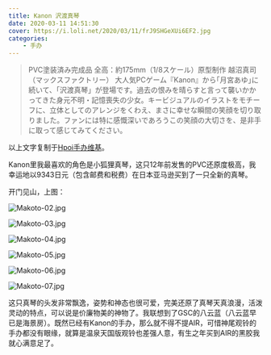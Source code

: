```yaml
---
title: Kanon 沢渡真琴
date: 2020-03-11 14:51:30
cover: https://i.loli.net/2020/03/11/frJ9SHGeXUi6EF2.jpg
categories: 
    - 手办
---
```


> PVC塗装済み完成品
> 全高：約175mm（1/8スケール）原型制作 越沼真司（マックスファクトリー）
> 大人気PCゲーム『Kanon』から｢月宮あゆ｣に続いて、「沢渡真琴」が登場です。過去の恨みを晴らすと言って襲いかかってきた身元不明・記憶喪失の少女。キービジュアルのイラストをモチーフに、立体としてのアレンジをくわえ、まさに幸せな瞬間の笑顔を切り取りました。ファンには特に感慨深いであろうこの笑顔の大切さを、是非手に取って感じてみてください。

以上文字复制于[Hpoi手办维基](https://www.hpoi.net/hobby/2613)。

Kanon里我最喜欢的角色是小狐狸真琴，这只12年前发售的PVC还原度极高，我幸运地以9343日元（包含邮费和税费）在日本亚马逊买到了一只全新的真琴。

<!--more-->

开门见山，上图：

![Makoto-02.jpg](https://i.loli.net/2020/03/11/4ia7QmOheIgNR62.jpg)

![Makoto-03.jpg](https://i.loli.net/2020/03/11/Sf7HbcRCdLePaKI.jpg)

![Makoto-04.jpg](https://i.loli.net/2020/03/11/XdfFvltZjKDnVIz.jpg)

![Makoto-05.jpg](https://i.loli.net/2020/03/11/8qpyC3QjdO76ErM.jpg)

![Makoto-06.jpg](https://i.loli.net/2020/03/11/sZvhmnVRebcHQkK.jpg)

![Makoto-07.jpg](https://i.loli.net/2020/03/11/BTGMVIHZwt2gns7.jpg)

这只真琴的头发非常飘逸，姿势和神态也很可爱，完美还原了真琴天真浪漫，活泼灵动的特点，可以说是价廉物美的神物了。我联想到了GSC的八云蓝（八云蓝早已是海景房）。既然已经有Kanon的手办，那么就不得不提AIR，可惜神尾观铃的手办都没有眼缘，就算是温泉天国版观铃也差强人意，有生之年买到AIR的黑胶我就心满意足了。

